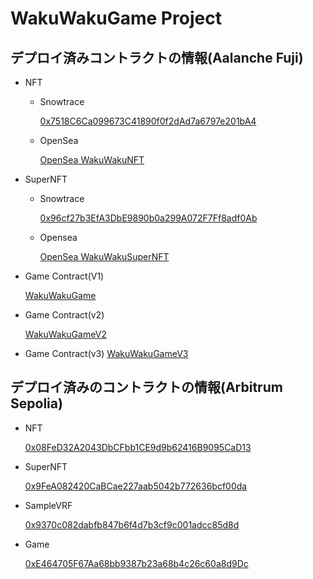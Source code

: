 # WakuWakuGame Project

## デプロイ済みコントラクトの情報(Aalanche Fuji)

- NFT

  - Snowtrace

    [0x7518C6Ca099673C41890f0f2dAd7a6797e201bA4](https://testnet.snowtrace.io/address/0x7518C6Ca099673C41890f0f2dAd7a6797e201bA4#code)

  - OpenSea

    [OpenSea WakuWakuNFT](https://testnets.opensea.io/ja/collection/unidentified-contract-171f6fd4-82fe-4e3f-95a6-8d1c)

- SuperNFT

  - Snowtrace

    [0x96cf27b3EfA3DbE9890b0a299A072F7Ff8adf0Ab](https://testnet.snowtrace.io/address/0x96cf27b3EfA3DbE9890b0a299A072F7Ff8adf0Ab#code)

  - Opensea

    [OpenSea WakuWakuSuperNFT](https://testnets.opensea.io/ja/collection/unidentified-contract-2052654a-b87d-4913-ba70-fae6)

- Game Contract(V1)

  [WakuWakuGame](https://testnet.snowtrace.io/address/0x985e632298882212d91AB2C9c0d00D80b82880b7#code)

- Game Contract(v2)

  [WakuWakuGameV2](https://testnet.snowtrace.io/address/0xF0611189992Fb2d5487BdBFCb076194fE372c992#code)

- Game Contract(v3)
  [WakuWakuGameV3](https://testnet.snowtrace.io/address/0x587E68B8b22d803Ac0aAF568e87c6fE12DA103E7#code)

## デプロイ済みのコントラクトの情報(Arbitrum Sepolia)

- NFT

  [0x08FeD32A2043DbCFbb1CE9d9b62416B9095CaD13](https://sepolia.arbiscan.io/address/0x08FeD32A2043DbCFbb1CE9d9b62416B9095CaD13)

- SuperNFT

  [0x9FeA082420CaBCae227aab5042b772636bcf00da](https://sepolia.arbiscan.io/address/0x9FeA082420CaBCae227aab5042b772636bcf00da)

- SampleVRF

  [0x9370c082dabfb847b6f4d7b3cf9c001adcc85d8d](https://sepolia.arbiscan.io/address/0x9370c082dabfb847b6f4d7b3cf9c001adcc85d8d)

- Game

  [0xE464705F67Aa68bb9387b23a68b4c26c60a8d9Dc](https://sepolia.arbiscan.io/address/0xE464705F67Aa68bb9387b23a68b4c26c60a8d9Dc)
